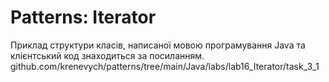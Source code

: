# Patterns: Iterator

Приклад структури класів, написаної мовою програмування Java та клієнтський код знаходиться за посиланням. github.com/krenevych/patterns/tree/main/Java/labs/lab16_Iterator/task_3_1
